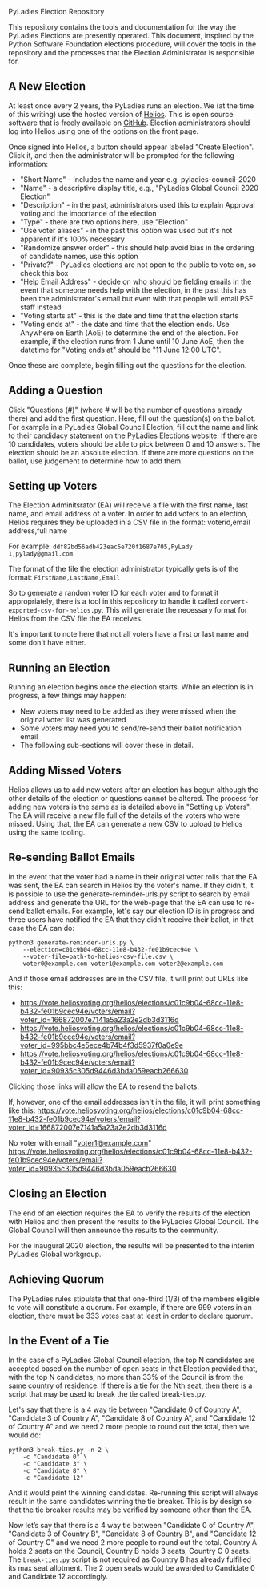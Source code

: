PyLadies Election Repository

This repository contains the tools and documentation for the way the PyLadies Elections are presently operated. This document, inspired by the Python Software Foundation elections procedure, will cover the tools in the repository and the processes that the Election Administrator is responsible for.

## A New Election

At least once every 2 years, the PyLadies runs an election. We (at the time of this writing) use the hosted version of [Helios](https://vote.heliosvoting.org/). This is open source software that is freely available on [GitHub](https://github.com/benadida/helios-server). Election administrators should log into Helios using one of the options on the front page.

Once signed into Helios, a button should appear labeled "Create Election". Click it, and then the administrator will be prompted for the following information:

- "Short Name" - Includes the name and year e.g. pyladies-council-2020
- "Name" - a descriptive display title, e.g., "PyLadies Global Council 2020 Election"
- "Description" - in the past, administrators used this to explain Approval voting and the importance of the election
- "Type" - there are two options here, use "Election"
- "Use voter aliases" - in the past this option was used but it's not apparent if it's 100% necessary
- "Randomize answer order" - this should help avoid bias in the ordering of candidate names, use this option
- "Private?" - PyLadies elections are not open to the public to vote on, so check this box
- "Help Email Address" - decide on who should be fielding emails in the event that someone needs help with the election, in the past this has been the administrator's email but even with that people will email PSF staff instead
- "Voting starts at" - this is the date and time that the election starts
- "Voting ends at" - the date and time that the election ends. Use Anywhere on Earth (AoE) to determine the end of the election. For example, if the election runs from 1 June until 10 June AoE, then the datetime for "Voting ends at" should be "11 June <year> 12:00 UTC".

Once these are complete, begin filling out the questions for the election.

## Adding a Question

Click "Questions (#)" (where # will be the number of questions already there) and add the first question.
Here, fill out the question(s) on the ballot. For example in a PyLadies Global Council Election, fill out the name and link to their candidacy statement on the PyLadies Elections website. If there are 10 candidates, voters should be able to pick between 0 and 10 answers. The election should be an absolute election.
If there are more questions on the ballot, use judgement to determine how to add them.

## Setting up Voters

The Election Adminitsrator (EA) will receive a file with the first name, last name, and email address of a voter. In order to add voters to an election, Helios requires they be uploaded in a CSV file in the format:
voterid,email address,full name

For example:
`ddf82bd56adb423eac5e720f1687e705,PyLady 1,pylady@gmail.com`

The format of the file the election administrator typically gets is of the format: `FirstName,LastName,Email`

So to generate a random voter ID for each voter and to format it appropriately, there is a tool in this repository to handle it called `convert-exported-csv-for-helios.py`. This will generate the necessary format for Helios from the CSV file the EA receives.

It's important to note here that not all voters have a first or last name and some don't have either.

## Running an Election

Running an election begins once the election starts. While an election is in progress, a few things may happen:
-  New voters may need to be added as they were missed when the original voter list was generated
- Some voters may need you to send/re-send their ballot notification email
- The following sub-sections will cover these in detail.

## Adding Missed Voters

Helios allows us to add new voters after an election has begun although the other details of the election or questions cannot be altered. The process for adding new voters is the same as is detailed above in "Setting up Voters". The EA will receive a new file full of the details of the voters who were missed. Using that, the EA can generate a new CSV to upload to Helios using the same tooling.

## Re-sending Ballot Emails

In the event that the voter had a name in their original voter rolls that the EA was sent, the EA can search in Helios by the voter's name. If they didn't, it is possible to use the generate-reminder-urls.py script to search by email address and generate the URL for the web-page that the EA can use to re-send ballot emails.
For example, let's say our election ID is in progress and three users have notified the EA that they didn't receive their ballot, in that case the EA can do:

```
python3 generate-reminder-urls.py \
    --election=c01c9b04-68cc-11e8-b432-fe01b9cec94e \
    --voter-file=path-to-helios-csv-file.csv \
    voter0@example.com voter1@example.com voter2@example.com
```

And if those email addresses are in the CSV file, it will print out URLs like this:
- https://vote.heliosvoting.org/helios/elections/c01c9b04-68cc-11e8-b432-fe01b9cec94e/voters/email?voter_id=166872007e7141a5a23a2e2db3d3116d
- https://vote.heliosvoting.org/helios/elections/c01c9b04-68cc-11e8-b432-fe01b9cec94e/voters/email?voter_id=995bbc4e5ece4b74b4f3d5937f0a0e9e
- https://vote.heliosvoting.org/helios/elections/c01c9b04-68cc-11e8-b432-fe01b9cec94e/voters/email?voter_id=90935c305d9446d3bda059eacb266630

Clicking those links will allow the EA to resend the ballots.

If, however, one of the email addresses isn't in the file, it will print something like this:
https://vote.heliosvoting.org/helios/elections/c01c9b04-68cc-11e8-b432-fe01b9cec94e/voters/email?voter_id=166872007e7141a5a23a2e2db3d3116d

No voter with email "voter1@example.com"
https://vote.heliosvoting.org/helios/elections/c01c9b04-68cc-11e8-b432-fe01b9cec94e/voters/email?voter_id=90935c305d9446d3bda059eacb266630

## Closing an Election

The end of an election requires the EA to verify the results of the election with Helios and then present the results to the PyLadies Global Council. The Global Council will then announce the results to the community.

For the inaugural 2020 election, the results will be presented to the interim PyLadies Global workgroup. 

## Achieving Quorum

The PyLadies rules stipulate that that one-third (1/3) of the members eligible to vote will constitute a quorum.
For example, if there are 999 voters in an election, there must be 333 votes cast at least in order to declare quorum.

## In the Event of a Tie

In the case of a PyLadies Global Council election, the top N candidates are accepted based on the number of open seats in that Election provided that, with the top N candidates, no more than 33% of the Council is from the same country of residence. If there is a tie for the Nth seat, then there is a script that may be used to break the tie called break-ties.py.

Let's say that there is a 4 way tie between "Candidate 0 of Country A", "Candidate 3 of Country A", "Candidate 8 of Country A", and "Candidate 12 of Country A" and we need 2 more people to round out the total, then we would do:

```
python3 break-ties.py -n 2 \
    -c "Candidate 0" \
    -c "Candidate 3" \
    -c "Candidate 8" \
    -c "Candidate 12"
```

And it would print the winning candidates. Re-running this script will always result in the same candidates winning the tie breaker. This is by design so that the tie breaker results may be verified by someone other than the EA.

Now let’s say that there is a 4 way tie between "Candidate 0 of Country A", "Candidate 3 of Country B", "Candidate 8 of Country B", and "Candidate 12 of Country C" and we need 2 more people to round out the total. Country A holds 2 seats on the Council, Country B holds 3 seats, Country C 0 seats. The `break-ties.py` script is not required as Country B has already fulfilled its max seat allotment. The 2 open seats would be awarded to Candidate 0 and Candidate 12 accordingly.
